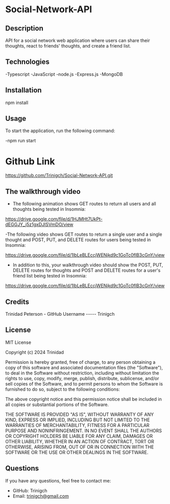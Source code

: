 # Social-Network-API

## Description
API for a social network web application where users can share their thoughts, react to friends' thoughts, and create a friend list. 


## Technologies

-Typescript
-JavaScript
-node.js
-Express.js
-MongoDB

## Installation

npm install 

## Usage

To start the application, run the following command:

-npm run start

# Github Link

https://github.com/Trinigch/Social-Network-API.git

##  The walkthrough video 
- The following animation shows GET routes to return all users and all thoughts being tested in Insomnia:


https://drive.google.com/file/d/1HJMHt7UkPt-dEGGJY_j5z1gxDJlSVmDO/view

-The following video shows GET routes to return a single user and a single thought and POST, PUT, and DELETE routes for users  being tested in Insomnia:

https://drive.google.com/file/d/1lbLeBLEccjWENjkd9c1GoTc0flB3cGnY/view 

- In addition to this, your walkthrough video should show the POST, PUT, DELETE routes for thoughts and POST and DELETE routes for a user's friend list being tested in Insomnia:  

https://drive.google.com/file/d/1lbLeBLEccjWENjkd9c1GoTc0flB3cGnY/view 


## Credits

Trinidad Peterson - GitHub Username ----- Trinigch


## License
MIT License

Copyright (c) 2024 Trinidad

Permission is hereby granted, free of charge, to any person obtaining a copy of this software and associated documentation files (the "Software"), to deal in the Software without restriction, including without limitation the rights to use, copy, modify, merge, publish, distribute, sublicense, and/or sell copies of the Software, and to permit persons to whom the Software is furnished to do so, subject to the following conditions:

The above copyright notice and this permission notice shall be included in all copies or substantial portions of the Software.

THE SOFTWARE IS PROVIDED "AS IS", WITHOUT WARRANTY OF ANY KIND, EXPRESS OR IMPLIED, INCLUDING BUT NOT LIMITED TO THE WARRANTIES OF MERCHANTABILITY, FITNESS FOR A PARTICULAR PURPOSE AND NONINFRINGEMENT. IN NO EVENT SHALL THE AUTHORS OR COPYRIGHT HOLDERS BE LIABLE FOR ANY CLAIM, DAMAGES OR OTHER LIABILITY, WHETHER IN AN ACTION OF CONTRACT, TORT OR OTHERWISE, ARISING FROM, OUT OF OR IN CONNECTION WITH THE SOFTWARE OR THE USE OR OTHER DEALINGS IN THE SOFTWARE.

## Questions
 If you have any questions, feel free to contact me:

 - GitHub: Trinigch
 - Email: trinigch@gmail.com



